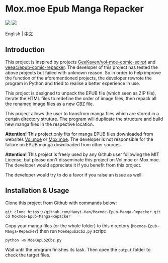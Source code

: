 # Mox.moe Epub Manga Repacker

![](https://img.shields.io/badge/python-v3.9-orange) ![](https://img.shields.io/github/license/Haoyi-Han/Moxmoe-Epub-Manga-Repacker)

English | [中文](./README_ZH.md)

## Introduction
This project is inspired by projects [GeeKaven/vol-moe-comic-scirpt](https://github.com/GeeKaven/vol-moe-comic-scirpt) and [yeeac/epub-comic-repacker](https://github.com/yeeac/epub-comic-repacker). The developer of this project has tested the above projects but failed with unknown reason. So in order to help improve the function of the aforementioned projects, the developer rewrote the program in Python and tried to realise a better experience in use.

This project is designed to unpack the EPUB file (which seen as ZIP file), iterate the HTML files to redefine the order of image files, then repack all the renamed image files as a new CBZ file.

This project allows the user to transfrom manga files which are stored in a certain directory struture. The program will duplicate the structure and build new manga files in the respective location.

**Attention!** This project only fits for manga EPUB files downloaded from websites [Vol.moe](https://vol.moe) or [Mox.moe](https://mox.moe). The developer is not responsible for the failure on EPUB manga downloaded from other sources.

**Attention!** This project is freely used by any Github user following the MIT License, but please don't disseminate this project on Vol.moe or Mox.moe. The developer would appreciate it if you benefit from this project.

The developer would try to do a favor if you raise an issue as well.

## Installation & Usage
Clone this project from Github with commands below:
```shell
git clone https://github.com/Haoyi-Han/Moxmoe-Epub-Manga-Repacker.git
cd Moxmoe-Epub-Manga-Repacker
```

Copy your manga files (or the whole folder) to this directory (`Moxmoe-Epub-Manga-Repacker`) then run `MoeKepub2Cbz.py` script:
```shell
python -m MoeKepub2Cbz.py
```

Wait until the program finishes its task. Then open the `output` folder to check the target files.